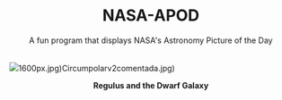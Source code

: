 <div align="center">
  <h1>
    NASA-APOD
  </h1>
</div>
  
<div align="center">
  A fun program that displays NASA's Astronomy Picture of the Day
</div>

<br>

![](https://apod.nasa.gov/apod/image/2404/Regulus_Dwarf_by_Markus_Horn2048.png)1600px.jpg)Circumpolarv2comentada.jpg)

<p align = "center">
  <b>Regulus and the Dwarf Galaxy</b>
</p>
